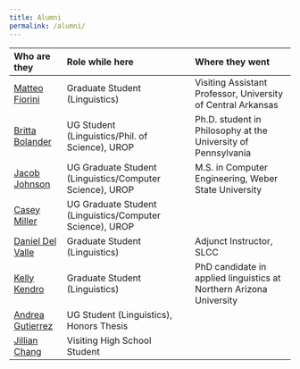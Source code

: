 ```yaml
---
title: Alumni
permalink: /alumni/
---
```



| Who are they | Role while here | Where they went |
| :------------- |:-------------| :-----------|
| [Matteo Fiorini](https://uca.edu/sll/facultystaff/matteo-fiorini/) | Graduate Student (Linguistics) | Visiting Assistant Professor, University of Central Arkansas| 
| [Britta Bolander](https://philosophy.sas.upenn.edu/people/brett-bolander) | UG Student (Linguistics/Phil. of Science), UROP| Ph.D. student in Philosophy at the University of Pennsylvania | 
| [Jacob Johnson](https://nnnnnnnn.info/) | UG Graduate Student  (Linguistics/Computer Science), UROP| M.S. in Computer Engineering, Weber State University | 
| [Casey Miller]() |  UG Graduate Student  (Linguistics/Computer Science), UROP|  | 
| [Daniel Del Valle](https://www.slcc.edu/english/faculty.aspx) | Graduate Student (Linguistics)| Adjunct Instructor, SLCC | 
| [Kelly Kendro](https://www.kellykendro.com/) | Graduate Student (Linguistics) | PhD candidate in applied linguistics at Northern Arizona University | 
| [Andrea Gutierrez]() | UG Student (Linguistics), Honors Thesis | | 
| [Jillian Chang]() | Visiting High School Student| | 
